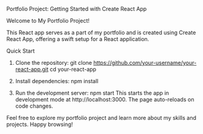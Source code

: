 Portfolio Project: Getting Started with Create React App

Welcome to My Portfolio Project!

This React app serves as a part of my portfolio and is created using Create React App, offering a swift setup for a React application.

Quick Start

1. Clone the repository:
git clone https://github.com/your-username/your-react-app.git
cd your-react-app

2. Install dependencies:
npm install

3. Run the development server:
npm start
This starts the app in development mode at http://localhost:3000. The page auto-reloads on code changes.

Feel free to explore my portfolio project and learn more about my skills and projects. Happy browsing!